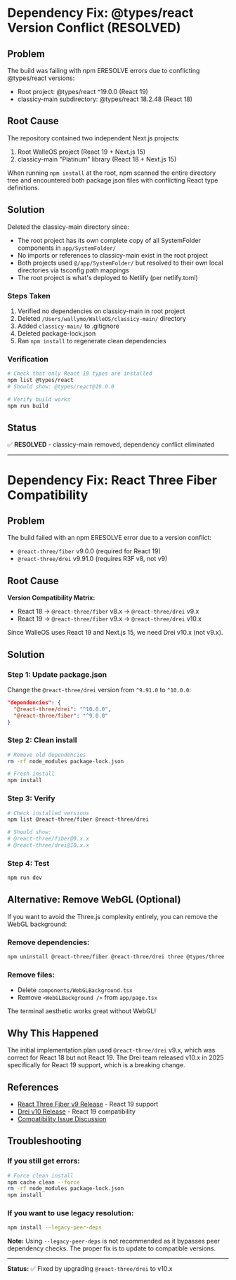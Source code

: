 # Dependency Fix: @types/react Version Conflict (RESOLVED)

## Problem
The build was failing with npm ERESOLVE errors due to conflicting @types/react versions:
- Root project: @types/react ^19.0.0 (React 19)
- classicy-main subdirectory: @types/react 18.2.48 (React 18)

## Root Cause
The repository contained two independent Next.js projects:
1. Root WalleOS project (React 19 + Next.js 15)
2. classicy-main "Platinum" library (React 18 + Next.js 15)

When running `npm install` at the root, npm scanned the entire directory tree and encountered both package.json files with conflicting React type definitions.

## Solution
Deleted the classicy-main directory since:
- The root project has its own complete copy of all SystemFolder components in `app/SystemFolder/`
- No imports or references to classicy-main exist in the root project
- Both projects used `@/app/SystemFolder/` but resolved to their own local directories via tsconfig path mappings
- The root project is what's deployed to Netlify (per netlify.toml)

### Steps Taken
1. Verified no dependencies on classicy-main in root project
2. Deleted `/Users/wallymo/WalleOS/classicy-main/` directory
3. Added `classicy-main/` to .gitignore
4. Deleted package-lock.json
5. Ran `npm install` to regenerate clean dependencies

### Verification
```bash
# Check that only React 19 types are installed
npm list @types/react
# Should show: @types/react@19.0.0

# Verify build works
npm run build
```

## Status
✅ **RESOLVED** - classicy-main removed, dependency conflict eliminated

---

# Dependency Fix: React Three Fiber Compatibility

## Problem

The build failed with an npm ERESOLVE error due to a version conflict:
- `@react-three/fiber` v9.0.0 (required for React 19)
- `@react-three/drei` v9.91.0 (requires R3F v8, not v9)

## Root Cause

**Version Compatibility Matrix:**
- React 18 → `@react-three/fiber` v8.x → `@react-three/drei` v9.x
- React 19 → `@react-three/fiber` v9.x → `@react-three/drei` v10.x

Since WalleOS uses React 19 and Next.js 15, we need Drei v10.x (not v9.x).

## Solution

### Step 1: Update package.json

Change the `@react-three/drei` version from `^9.91.0` to `^10.0.0`:

```json
"dependencies": {
  "@react-three/drei": "^10.0.0",
  "@react-three/fiber": "^9.0.0"
}
```

### Step 2: Clean install

```bash
# Remove old dependencies
rm -rf node_modules package-lock.json

# Fresh install
npm install
```

### Step 3: Verify

```bash
# Check installed versions
npm list @react-three/fiber @react-three/drei

# Should show:
# @react-three/fiber@9.x.x
# @react-three/drei@10.x.x
```

### Step 4: Test

```bash
npm run dev
```

## Alternative: Remove WebGL (Optional)

If you want to avoid the Three.js complexity entirely, you can remove the WebGL background:

### Remove dependencies:
```bash
npm uninstall @react-three/fiber @react-three/drei three @types/three
```

### Remove files:
- Delete `components/WebGLBackground.tsx`
- Remove `<WebGLBackground />` from `app/page.tsx`

The terminal aesthetic works great without WebGL!

## Why This Happened

The initial implementation plan used `@react-three/drei` v9.x, which was correct for React 18 but not React 19. The Drei team released v10.x in 2025 specifically for React 19 support, which is a breaking change.

## References

- [React Three Fiber v9 Release](https://github.com/pmndrs/react-three-fiber) - React 19 support
- [Drei v10 Release](https://github.com/pmndrs/drei) - React 19 compatibility
- [Compatibility Issue Discussion](https://github.com/pmndrs/drei/issues/2253)

## Troubleshooting

### If you still get errors:

```bash
# Force clean install
npm cache clean --force
rm -rf node_modules package-lock.json
npm install
```

### If you want to use legacy resolution:

```bash
npm install --legacy-peer-deps
```

**Note:** Using `--legacy-peer-deps` is not recommended as it bypasses peer dependency checks. The proper fix is to update to compatible versions.

---

**Status:** ✅ Fixed by upgrading `@react-three/drei` to v10.x
